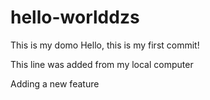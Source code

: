 # hello-worlddzs

This is my domo
Hello, this is my first commit!

This line was added from my local computer

Adding a new feature

